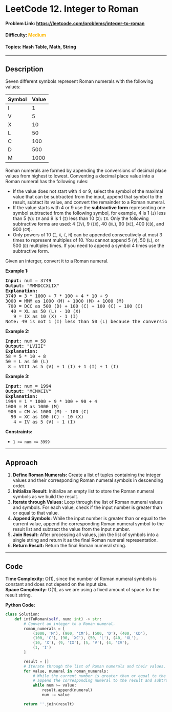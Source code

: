 # LeetCode 12. Integer to Roman
#### Problem Link: https://leetcode.com/problems/integer-to-roman
#### Difficulty: <span style="color:#ffb800">Medium</span>  
#### Topics: Hash Table, Math, String

---
## Description

Seven different symbols represent Roman numerals with the following values:

|Symbol|Value |
|------|------|
|I     |1     |
|V     |5     |
|X     |10    |
|L     |50    |
|C     |100   |
|D     |500   |
|M     |1000  |

Roman numerals are formed by appending the conversions of decimal place values from highest to lowest. Conventing a decimal place value into a Roman numeral has the following rules:
- If the value does not start with 4 or 9, select the symbol of the maximal value that can be subtracted from the input, append that symbol to the result, subtact its value, and convert the remainder to a Roman numeral.
- If the value starts with 4 or 9 use the **subtractive form** representing one symbol subtracted from the following symbol, for example, 4 is 1 (`I`) less than 5 (`V`): `IV` and 9 is 1 (`I`) less than 10 (`X`): `IX`. Only the following subtractive forms are used: 4 (`IV`), 9 (`IX`), 40 (`XL`), 90 (`XC`), 400 (`CD`), and 900 (`CM`).
- Only powers of 10 (`I`, `X`, `C`, `M`) can be appended consecutively at most 3 times to represent multiples of 10. You cannot append 5 (`V`), 50 (`L`), or 500 (`D`) multiples times. If you need to append a symbol 4 times use the subtractive form.

Given an interger, convert it to a Roman numeral.

**Example 1:**
<pre>
<b>Input:</b> num = 3749
<b>Output:</b> "MMMDCCXLIX"
<b>Explanation:</b> 
3749 = 3 * 1000 + 7 * 100 + 4 * 10 + 9
3000 = MMM as 1000 (M) + 1000 (M) + 1000 (M)
 700 = DCC as 500 (D) + 100 (C) + 100 (C) + 100 (C)
  40 = XL as 50 (L) - 10 (X)
   9 = IX as 10 (X) - 1 (I)
Note: 49 is not 1 (I) less than 50 (L) because the conversion is based on decimal places.
</pre>

**Example 2:**
<pre>
<b>Input:</b> num = 58
<b>Output:</b> "LVIII"
<b>Explanation:</b>
58 = 5 * 10 + 8
50 = L as 50 (L)
 8 = VIII as 5 (V) + 1 (I) + 1 (I) + 1 (I)
</pre> 

**Example 3:**
<pre>
<b>Input:</b> num = 1994
<b>Output:</b> "MCMXCIV"
<b>Explanation:</b>
1994 = 1 * 1000 + 9 * 100 + 90 + 4
1000 = M as 1000 (M)
 900 = CM as 1000 (M) - 100 (C)
  90 = XC as 100 (C) - 10 (X)
   4 = IV as 5 (V) - 1 (I)
</pre>

**Constraints:**
- <code>1 <= num <= 3999</code>

---
## Approach
1. **Define Roman Numerals:** Create a list of tuples containing the integer values and their corresponding Roman numeral symbols in descending order.
2. **Initialize Result:** Initialize an empty list to store the Roman numeral symbols as we build the result.
3. **Iterate through Values:** Loop through the list of Roman numeral values and symbols. For each value, check if the input number is greater than or equal to that value.
4. **Append Symbols:** While the input number is greater than or equal to the current value, append the corresponding Roman numeral symbol to the result list and subtract the value from the input number.
5. **Join Result:** After processing all values, join the list of symbols into a single string and return it as the final Roman numeral representation.
6. **Return Result:** Return the final Roman numeral string.

---  

## Code
**Time Complexity:** O(1), since the number of Roman numeral symbols is constant and does not depend on the input size.  
**Space Complexity:** O(1), as we are using a fixed amount of space for the result string.

**Python Code:**
```python
class Solution:
    def intToRoman(self, num: int) -> str:
        # Convert an integer to a Roman numeral.
        roman_numerals = [
            (1000, 'M'), (900, 'CM'), (500, 'D'), (400, 'CD'),
            (100, 'C'), (90, 'XC'), (50, 'L'), (40, 'XL'),
            (10, 'X'), (9, 'IX'), (5, 'V'), (4, 'IV'),
            (1, 'I')
        ]

        result = []
        # Iterate through the list of Roman numerals and their values.
        for value, numeral in roman_numerals:
            # While the current number is greater than or equal to the value,
            # append the corresponding numeral to the result and subtract the value from the number.
            while num >= value:
                result.append(numeral)
                num -= value

        return ''.join(result)
```